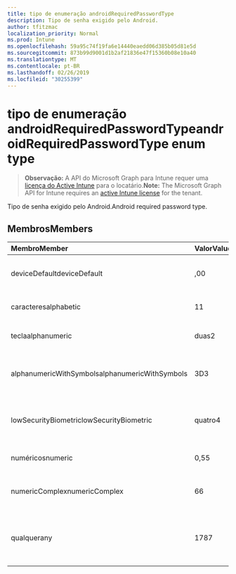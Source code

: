 ```yaml
---
title: tipo de enumeração androidRequiredPasswordType
description: Tipo de senha exigido pelo Android.
author: tfitzmac
localization_priority: Normal
ms.prod: Intune
ms.openlocfilehash: 59a95c74f19fa6e14440eaedd06d385b05d81e5d
ms.sourcegitcommit: 873b99d9001d1b2af21836e47f15360b08e10a40
ms.translationtype: MT
ms.contentlocale: pt-BR
ms.lasthandoff: 02/26/2019
ms.locfileid: "30255399"
---
```

# <a name="androidrequiredpasswordtype-enum-type"></a><span data-ttu-id="9a99a-103">tipo de enumeração androidRequiredPasswordType</span><span class="sxs-lookup"><span data-stu-id="9a99a-103">androidRequiredPasswordType enum type</span></span>

> <span data-ttu-id="9a99a-104">**Observação:** A API do Microsoft Graph para Intune requer uma [licença do Active Intune](https://go.microsoft.com/fwlink/?linkid=839381) para o locatário.</span><span class="sxs-lookup"><span data-stu-id="9a99a-104">**Note:** The Microsoft Graph API for Intune requires an [active Intune license](https://go.microsoft.com/fwlink/?linkid=839381) for the tenant.</span></span>

<span data-ttu-id="9a99a-105">Tipo de senha exigido pelo Android.</span><span class="sxs-lookup"><span data-stu-id="9a99a-105">Android required password type.</span></span>

## <a name="members"></a><span data-ttu-id="9a99a-106">Membros</span><span class="sxs-lookup"><span data-stu-id="9a99a-106">Members</span></span>
|<span data-ttu-id="9a99a-107">Membro</span><span class="sxs-lookup"><span data-stu-id="9a99a-107">Member</span></span>|<span data-ttu-id="9a99a-108">Valor</span><span class="sxs-lookup"><span data-stu-id="9a99a-108">Value</span></span>|<span data-ttu-id="9a99a-109">Descrição</span><span class="sxs-lookup"><span data-stu-id="9a99a-109">Description</span></span>|
|:---|:---|:---|
|<span data-ttu-id="9a99a-110">deviceDefault</span><span class="sxs-lookup"><span data-stu-id="9a99a-110">deviceDefault</span></span>|<span data-ttu-id="9a99a-111">,0</span><span class="sxs-lookup"><span data-stu-id="9a99a-111">0</span></span>|<span data-ttu-id="9a99a-112">Valor padrão do dispositivo, sem intenção.</span><span class="sxs-lookup"><span data-stu-id="9a99a-112">Device default value, no intent.</span></span>|
|<span data-ttu-id="9a99a-113">caracteres</span><span class="sxs-lookup"><span data-stu-id="9a99a-113">alphabetic</span></span>|<span data-ttu-id="9a99a-114">1</span><span class="sxs-lookup"><span data-stu-id="9a99a-114">1</span></span>|<span data-ttu-id="9a99a-115">Senha alfabética necessária.</span><span class="sxs-lookup"><span data-stu-id="9a99a-115">Alphabetic password required.</span></span>|
|<span data-ttu-id="9a99a-116">tecla</span><span class="sxs-lookup"><span data-stu-id="9a99a-116">alphanumeric</span></span>|<span data-ttu-id="9a99a-117">duas</span><span class="sxs-lookup"><span data-stu-id="9a99a-117">2</span></span>|<span data-ttu-id="9a99a-118">Senha alfanumérica obrigatória.</span><span class="sxs-lookup"><span data-stu-id="9a99a-118">Alphanumeric password required.</span></span>|
|<span data-ttu-id="9a99a-119">alphanumericWithSymbols</span><span class="sxs-lookup"><span data-stu-id="9a99a-119">alphanumericWithSymbols</span></span>|<span data-ttu-id="9a99a-120">3D</span><span class="sxs-lookup"><span data-stu-id="9a99a-120">3</span></span>|<span data-ttu-id="9a99a-121">Alfanumérica com símbolos de senha necessários.</span><span class="sxs-lookup"><span data-stu-id="9a99a-121">Alphanumeric with symbols password required.</span></span>|
|<span data-ttu-id="9a99a-122">lowSecurityBiometric</span><span class="sxs-lookup"><span data-stu-id="9a99a-122">lowSecurityBiometric</span></span>|<span data-ttu-id="9a99a-123">quatro</span><span class="sxs-lookup"><span data-stu-id="9a99a-123">4</span></span>|<span data-ttu-id="9a99a-124">Senha com base em Biometria de segurança baixa necessária.</span><span class="sxs-lookup"><span data-stu-id="9a99a-124">Low security biometrics based password required.</span></span>|
|<span data-ttu-id="9a99a-125">numéricos</span><span class="sxs-lookup"><span data-stu-id="9a99a-125">numeric</span></span>|<span data-ttu-id="9a99a-126">0,5</span><span class="sxs-lookup"><span data-stu-id="9a99a-126">5</span></span>|<span data-ttu-id="9a99a-127">Senha numérica obrigatória.</span><span class="sxs-lookup"><span data-stu-id="9a99a-127">Numeric password required.</span></span>|
|<span data-ttu-id="9a99a-128">numericComplex</span><span class="sxs-lookup"><span data-stu-id="9a99a-128">numericComplex</span></span>|<span data-ttu-id="9a99a-129">6</span><span class="sxs-lookup"><span data-stu-id="9a99a-129">6</span></span>|<span data-ttu-id="9a99a-130">Senha numérica complexa obrigatória.</span><span class="sxs-lookup"><span data-stu-id="9a99a-130">Numeric complex password required.</span></span>|
|<span data-ttu-id="9a99a-131">qualquer</span><span class="sxs-lookup"><span data-stu-id="9a99a-131">any</span></span>|<span data-ttu-id="9a99a-132">178</span><span class="sxs-lookup"><span data-stu-id="9a99a-132">7</span></span>|<span data-ttu-id="9a99a-133">Uma senha ou um padrão é necessário, e qualquer um é aceitável.</span><span class="sxs-lookup"><span data-stu-id="9a99a-133">A password or pattern is required, and any is acceptable.</span></span>|



